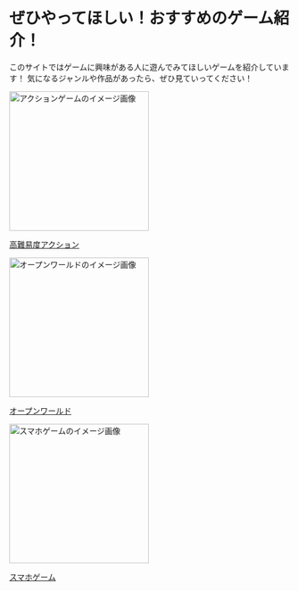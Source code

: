 <!DOCTYPE html>
<html lang="ja">
    <head>
        <meta charset="UTF-8">
        <title>おすすめのゲーム紹介サイト</title>
        <link rel="stylesheet" href="index.css">
    </head>
    <body>
        <h1>ぜひやってほしい！おすすめのゲーム紹介！</h1>
        <div class="katari"><p>このサイトではゲームに興味がある人に遊んでみてほしいゲームを紹介しています！
            気になるジャンルや作品があったら、ぜひ見ていってください！</p></div>
        <div id="action"><a href="http://127.0.0.1:3000/action/action.html">
        <img src="https://blogger.googleusercontent.com/img/b/R29vZ2xl/AVvXsEhbYdMOGZccrjM8MUxDupkrkv5sdiNuu-nYmKcqCesrjQlSwGF-ZXHfH-hvBJOvgKqnYYLx3Wko89L3L_SfTao0pbtaEaqPZBGMd1T1sL9udsbu7IOcV9MwjpJptUymRbr0NmUKOIhG68N4/s800/videogame_boy.png"
        style="width: auto; height: 250px;" alt="アクションゲームのイメージ画像"></a>
        <p><a href="http://127.0.0.1:3000/action/action.html">高難易度アクション</a></p>
        </div>
        <div id="open_world"><a href="../open world/open-wolrd.html">
        <img src="https://blogger.googleusercontent.com/img/b/R29vZ2xl/AVvXsEjlJtQd34YF7AeDlk-_6jcrJ0Zcyu0zm8IxFYVkD2V2e1CbO4PY7qnahPHGpi02uwqrSqzj6XZFDhyYMzLnkFJUXpu_Fltu8UjaLSrsth6I-5MnNjw3nEXx3gzpbCb7OSF-7STVCAPRyXw/s800/magari_michi.png"
        style="width: auto; height: 250px;" alt="オープンワールドのイメージ画像"></a>
        <p><a href="../open world/open-wolrd.html">オープンワールド</a></p>
        </div>
        <div id="smartphone"><a href="../game/game.html">
        <img src="https://blogger.googleusercontent.com/img/b/R29vZ2xl/AVvXsEhjz4eicELxiclJtjqfVAPQjUWPrsp2R7ZvSHJyDYpATnC1G2hNuMn2VD-5D5rn5avNT8ivAa-QPC6lxuEZ_lyDiA7Te_iWA88rlqKmiGKnDcX4ACOScZadyLLlr6payCJDZ9X2Vx379FtG/s800/smartphone.png"
        style="width: auto; height: 250px;" alt="スマホゲームのイメージ画像"></a>
        <p><a href="../game/game.html">スマホゲーム</a></p>
        </div>
    </body>
</html>